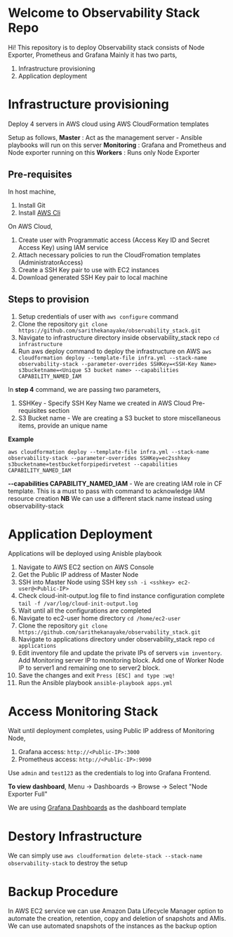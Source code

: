 ﻿# Welcome to Observability Stack Repo

Hi! This repository is to deploy Observability stack consists of Node Exporter, Prometheus and Grafana
Mainly it has two parts,

 1. Infrastructure provisioning
 2. Application deployment
 
# Infrastructure provisioning

Deploy 4 servers in AWS cloud using AWS CloudFormation templates

Setup as follows,
**Master**  : Act as the management server - Ansible playbooks will run on this server
**Monitoring** : Grafana and Prometheus and Node exporter running on this 
**Workers**	: Runs only Node Exporter

## Pre-requisites
In host machine,
 1. Install Git
 2. Install [AWS Cli](https://docs.aws.amazon.com/cli/latest/userguide/cli-chap-getting-started.html)


On AWS Cloud,

 1. Create user with Programmatic access (Access Key ID and Secret Access Key) using IAM service
 2. Attach necessary policies to run the CloudFromation templates (AdministratorAccess)
 3. Create a SSH Key pair to use with EC2 instances 
 4. Download generated SSH Key pair to local machine

## Steps to provision

 1. Setup credentials of user with `aws configure` command
 2. Clone the repository `git clone https://github.com/sarithekanayake/observability_stack.git`
 3. Navigate to infrastructure directory inside observability_stack repo `cd infrastructure `
 4. Run aws deploy command to deploy the infrastructure on AWS `aws cloudformation deploy --template-file infra.yml --stack-name observability-stack --parameter-overrides SSHKey=<SSH-Key Name> s3bucketname=<Unique S3 bucket name> --capabilities CAPABILITY_NAMED_IAM`

In **step 4** command, we are passing two parameters,
 

 1. SSHKey - Specify SSH Key Name we created in AWS Cloud Pre-requisites section
 2. S3 Bucket name - We are creating a S3 bucket to store miscellaneous items, provide an unique name 

**Example**

    aws cloudformation deploy --template-file infra.yml --stack-name observability-stack --parameter-overrides SSHKey=ec2sshkey s3bucketname=testbucketforpipedirvetest --capabilities CAPABILITY_NAMED_IAM

 **--capabilities CAPABILITY_NAMED_IAM** - We are creating IAM role in CF template. This is a must to pass with command to acknowledge IAM resource creation 
**NB** We can use a different stack name instead using observability-stack 

# Application Deployment

Applications will be deployed using Anisble playbook

 1. Navigate to AWS EC2 section on AWS Console
 2. Get the Public IP address of Master Node
 3. SSH into Master Node using SSH key `ssh -i <sshkey> ec2-user@<Public-IP>`
 4. Check cloud-init-output.log file to find instance configuration complete `tail -f /var/log/cloud-init-output.log`
 5. Wait until all the configurations are completed
 6. Navigate to ec2-user home directory `cd /home/ec2-user`
 7. Clone the repository `git clone https://github.com/sarithekanayake/observability_stack.git`
 8. Navigate to applications directory under observability_stack repo `cd applications`
 9. Edit inventory file and update the private IPs of servers `vim inventory`. Add Monitoring server IP to monitoring block. Add one of Worker Node IP to server1 and remaining one to server2 block.
 10. Save the changes and exit `Press [ESC] and type :wq!`
 11. Run the Ansible playbook `ansible-playbook apps.yml`

# Access Monitoring Stack

Wait until deployment completes, using Public IP address of Monitoring Node,
 

 1. Grafana access: `http://<Public-IP>:3000`
 2. Prometheus access: `http://<Public-IP>:9090`

Use `admin` and `test123` as the credentials to log into Grafana Frontend.

**To view dashboard**,
Menu -> Dashboards -> Browse -> Select "Node Exporter Full" 

We are using [Grafana Dashboards](https://github.com/rfrail3/grafana-dashboards) as the dashboard template

# Destory Infrastructure

We can simply use `aws cloudformation delete-stack --stack-name observability-stack` to destroy the setup

# Backup Procedure

In AWS EC2 service we can use Amazon Data Lifecycle Manager option to automate the creation, retention, copy and deletion of snapshots and AMIs. 
We can use automated snapshots of the instances as the backup option